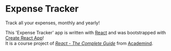 # Expense Tracker

Track all your expenses, monthly and yearly!

This 'Expense Tracker' app is written with [React](https://reactjs.org/) and was bootstrapped with [Create React App](https://github.com/facebook/create-react-app)!<br />
It is a course project of _[React - The Complete Guide](https://www.udemy.com/course/react-the-complete-guide-incl-redux/)_ from [Academind](https://academind.com).
